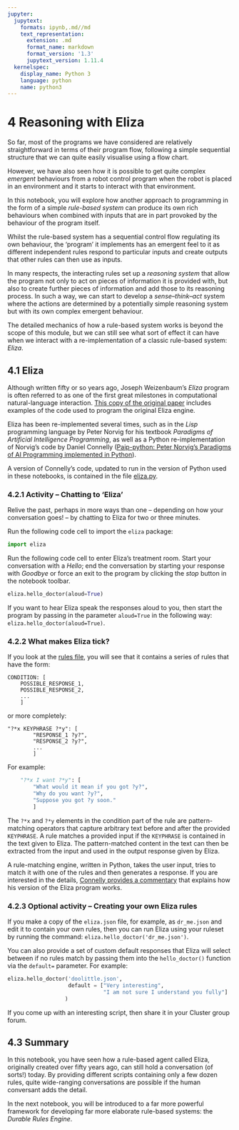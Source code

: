 ```yaml
---
jupyter:
  jupytext:
    formats: ipynb,.md//md
    text_representation:
      extension: .md
      format_name: markdown
      format_version: '1.3'
      jupytext_version: 1.11.4
  kernelspec:
    display_name: Python 3
    language: python
    name: python3
---
```


# 4 Reasoning with Eliza

So far, most of the programs we have considered are relatively straightforward in terms of their program flow, following a simple sequential structure that we can quite easily visualise using a flow chart.

However, we have also seen how it is possible to get quite complex *emergent* behaviours from a robot control program when the robot is placed in an environment and it starts to interact with that environment.

In this notebook, you will explore how another approach to programming in the form of a simple *rule-based system* can produce its own rich behaviours when combined with inputs that are in part provoked by the behaviour of the program itself.

Whilst the rule-based system has a sequential control flow regulating its own behaviour, the ‘program’ it implements has an emergent feel to it as different independent rules respond to particular inputs and create outputs that other rules can then use as inputs.

In many respects, the interacting rules set up a *reasoning system* that allow the program not only to act on pieces of information it is provided with, but also to create further pieces of information and add those to its reasoning process. In such a way, we can start to develop a *sense–think–act* system where the actions are determined by a potentially simple reasoning system but with its own complex emergent behaviour.

The detailed mechanics of how a rule-based system works is beyond the scope of this module, but we can still see what sort of effect it can have when we interact with a re-implementation of a classic rule-based system: *Eliza*.


## 4.1 Eliza

Although written fifty or so years ago, Joseph Weizenbaum’s *Eliza* program is often referred to as one of the first great milestones in computational natural-language interaction. [This copy of the original paper](https://github.com/wadetb/eliza/blob/master/p36-weizenabaum.pdf) includes examples of the code used to program the original Eliza engine.

Eliza has been re-implemented several times, such as in the *Lisp* programming language by Peter Norvig for his textbook *Paradigms of Artificial Intelligence Programming*, as well as a Python re-implementation of Norvig’s code by Daniel Connelly ([Paip-python: Peter Norvig’s Paradigms of AI Programming implemented in Python](http://dhconnelly.com/paip-python/)). 

A version of Connelly’s code, updated to run in the version of Python used in these notebooks, is contained in the file [eliza.py](eliza.py).

<!-- #region activity=true -->
### 4.2.1 Activity – Chatting to ‘Eliza’

Relive the past, perhaps in more ways than one – depending on how your conversation goes! – by chatting to Eliza for two or three minutes.

Run the following code cell to import the `eliza` package:
<!-- #endregion -->

```python
import eliza
```

Run the following code cell to enter Eliza’s treatment room. Start your conversation with a *Hello*; end the conversation by starting your response with *Goodbye* or force an exit to the program by clicking the *stop* button in the notebook toolbar.

```python activity=true
eliza.hello_doctor(aloud=True)
```

<!-- #region activity=true -->
If you want to hear Eliza speak the responses aloud to you, then start the program by passing in the parameter `aloud=True` in the following way: `eliza.hello_doctor(aloud=True)`.
<!-- #endregion -->

<!-- #region -->
### 4.2.2 What makes Eliza tick?

If you look at the [rules file](eliza.json), you will see that it contains a series of rules that have the form:

```
CONDITION: [
    POSSIBLE_RESPONSE_1,
    POSSIBLE_RESPONSE_2,
    ...
    ]
```

or more completely:

```
"?*x KEYPHRASE ?*y": [
        "RESPONSE_1 ?y?",
        "RESPONSE_2 ?y?",
        ...
        ]
```

For example:

```python
    "?*x I want ?*y": [
        "What would it mean if you got ?y?",
        "Why do you want ?y?",
        "Suppose you got ?y soon."
        ]
```

The `?*x` and `?*y` elements in the condition part of the rule are pattern-matching operators that capture arbitrary text before and after the provided `KEYPHRASE`. A rule matches a provided input if the `KEYPHRASE` is contained in the text given to Eliza. The pattern-matched content in the text can then be extracted from the input and used in the output response given by Eliza.

A rule-matching engine, written in Python, takes the user input, tries to match it with one of the rules and then generates a response. If you are interested in the details, [Connelly provides a commentary](https://dhconnelly.com/paip-python/docs/paip/eliza.html) that explains how his version of the Eliza program works.
<!-- #endregion -->

<!-- #region activity=true -->
### 4.2.3 Optional activity – Creating your own Eliza rules

If you make a copy of the `eliza.json` file, for example, as `dr_me.json` and edit it to contain your own rules, then you can run Eliza using your ruleset by running the command: `eliza.hello_doctor('dr_me.json')`.

You can also provide a set of custom default responses that Eliza will select between if no rules match by passing them into the `hello_doctor()` function via the `default=` parameter. For example:

```python
eliza.hello_doctor('doolittle.json',
                   default = ["Very interesting",
                              "I am not sure I understand you fully"]
                  )
```

If you come up with an interesting script, then share it in your Cluster group forum.
<!-- #endregion -->


## 4.3 Summary

In this notebook, you have seen how a rule-based agent called Eliza, originally created over fifty years ago, can still hold a conversation (of sorts!) today. By providing different scripts containing only a few dozen rules, quite wide-ranging conversations are possible if the human conversant adds the detail.

In the next notebook, you will be introduced to a far more powerful framework for developing far more elaborate rule-based systems: the *Durable Rules Engine*.
